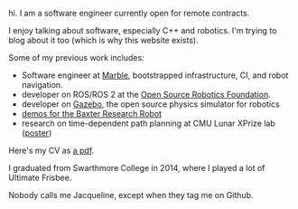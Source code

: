 hi. I am a software engineer currently open for remote contracts.

I enjoy talking about software, especially C++ and robotics. I'm trying to blog about it too (which is why this website exists).

Some of my previous work includes:

  - Software engineer at [Marble](https://marble.io), bootstrapped infrastructure, CI, and robot navigation.
  - developer on ROS/ROS 2 at the [Open Source Robotics Foundation](http://www.osrfoundation.org/).
  - developer on [Gazebo](http://gazebosim.org/), the open source physics simulator for robotics
  - [demos for the Baxter Research Robot](https://github.com/osrf/baxter_demos)
  - research on time-dependent path planning at CMU Lunar XPrize lab ([poster]({{site.baseurl}}/assets/kay-poster-riss13.pdf))

Here's my CV as [a pdf]({{site.baseurl}}/assets/jackie-kay-cv.pdf).

I graduated from Swarthmore College in 2014, where I played a lot of Ultimate Frisbee.

Nobody calls me Jacqueline, except when they tag me on Github.
